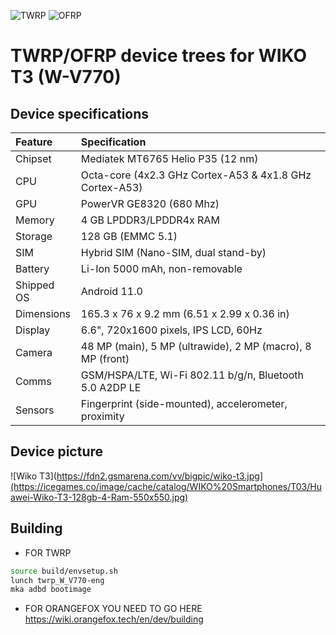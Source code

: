 ![TWRP](https://www.getdroidtips.com/wp-content/uploads/2017/03/Download-and-Install-TWRP-Recovery-3.3.0-0-on-Android.jpg "TWRP")
![OFRP](https://i.ibb.co/4WgF7pR/banner-2.png "OFRP")
# TWRP/OFRP device trees for WIKO T3 (W-V770)

## Device specifications

| Feature     | Specification
| :-----------|:-------------
| Chipset     | Mediatek MT6765 Helio P35 (12 nm)
| CPU         | Octa-core (4x2.3 GHz Cortex-A53 & 4x1.8 GHz Cortex-A53)
| GPU         | PowerVR GE8320 (680 Mhz)
| Memory      | 4 GB LPDDR3/LPDDR4x RAM
| Storage     | 128 GB (EMMC 5.1)
| SIM         | Hybrid SIM (Nano-SIM, dual stand-by)
| Battery     | Li-Ion 5000 mAh, non-removable
| Shipped OS  | Android 11.0
| Dimensions  | 165.3 x 76 x 9.2 mm (6.51 x 2.99 x 0.36 in)
| Display     | 6.6", 720x1600 pixels, IPS LCD, 60Hz
| Camera      | 48 MP (main), 5 MP (ultrawide), 2 MP (macro), 8 MP (front)
| Comms       | GSM/HSPA/LTE, Wi-Fi 802.11 b/g/n, Bluetooth 5.0 A2DP LE
| Sensors     | Fingerprint (side-mounted), accelerometer, proximity

## Device picture

![Wiko T3](https://fdn2.gsmarena.com/vv/bigpic/wiko-t3.jpg](https://icegames.co/image/cache/catalog/WIKO%20Smartphones/T03/Huawei-Wiko-T3-128gb-4-Ram-550x550.jpg)

## Building
- FOR TWRP
```bash
source build/envsetup.sh
lunch twrp_W_V770-eng
mka adbd bootimage
```
- FOR ORANGEFOX YOU NEED TO GO HERE https://wiki.orangefox.tech/en/dev/building
